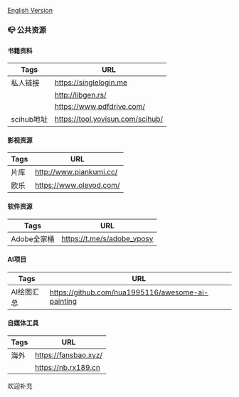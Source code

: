 [English Version](README_EN.md)

### 📪 公共资源

#### 书籍资料
|Tags   |URL    |
|----------|------------------------|
|私人链接   |https://singlelogin.me  |
|          |http://libgen.rs/       |
|          |https://www.pdfdrive.com/|
|scihub地址|https://tool.yovisun.com/scihub/|

#### 影视资源
|Tags   |URL    |
|----------|------------------------|
|片库      |http://www.piankumi.cc/ |
|欧乐      |https://www.olevod.com/ |

#### 软件资源
|Tags   |URL    |
|----------|------------------------|
|Adobe全家桶|https://t.me/s/adobe_vposy|

#### AI项目
|Tags  |URL    |
|----------|------------------------|
|AI绘图汇总|https://github.com/hua1995116/awesome-ai-painting|

#### 自媒体工具
|Tags  |URL    |
|----------|------------------------|
|海外  |https://fansbao.xyz/|
|      |https://nb.rx189.cn|

欢迎补充
